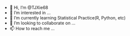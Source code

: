- 👋 Hi, I’m @TJXie68
- 👀 I’m interested in ...
- 🌱 I’m currently learning Statistical Practice(R, Python, etc)
- 💞️ I’m looking to collaborate on ...
- 📫 How to reach me ...

<!---
TJXie68/TJXie68 is a ✨ special ✨ repository because its `README.md` (this file) appears on your GitHub profile.
You can click the Preview link to take a look at your changes.
--->
